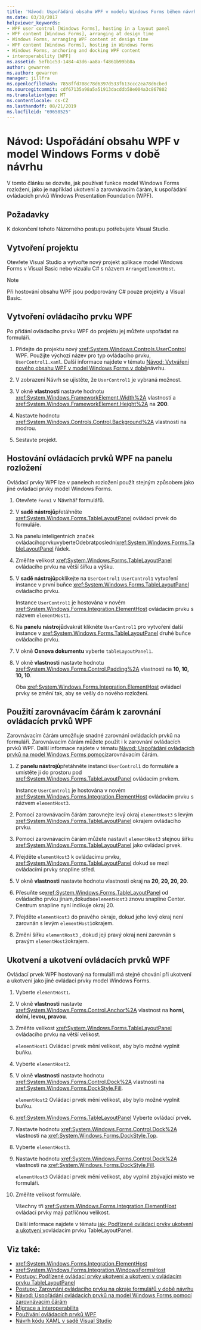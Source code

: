 ```yaml
---
title: 'Návod: Uspořádání obsahu WPF v modelu Windows Forms během návrhu'
ms.date: 03/30/2017
helpviewer_keywords:
- WPF user control [Windows Forms], hosting in a layout panel
- WPF content [Windows Forms], arranging at design time
- Windows Forms, arranging WPF content at design time
- WPF content [Windows Forms], hosting in Windows Forms
- Windows Forms, anchoring and docking WPF content
- interoperability [WPF]
ms.assetid: 5efb1c53-1484-43d6-aa8a-f4861b99bb8a
author: gewarren
ms.author: gewarren
manager: jillfra
ms.openlocfilehash: 7858ffd708c78d6397d533f613ccc2ea78d6cbed
ms.sourcegitcommit: cdf67135a98a5a51913dacddb58e004a3c867802
ms.translationtype: MT
ms.contentlocale: cs-CZ
ms.lasthandoff: 08/21/2019
ms.locfileid: "69658525"
---
```

# <a name="walkthrough-arrange-wpf-content-on-windows-forms-at-design-time"></a>Návod: Uspořádání obsahu WPF v model Windows Forms v době návrhu

V tomto článku se dozvíte, jak používat funkce model Windows Forms rozložení, jako je například ukotvení a zarovnávacím čárám, k uspořádání ovládacích prvků Windows Presentation Foundation (WPF).

## <a name="prerequisites"></a>Požadavky

K dokončení tohoto Názorného postupu potřebujete Visual Studio.

## <a name="create-the-project"></a>Vytvoření projektu

Otevřete Visual Studio a vytvořte nový projekt aplikace model Windows Forms v Visual Basic nebo vizuálu C# s názvem `ArrangeElementHost`.

> [!NOTE]
> Při hostování obsahu WPF jsou podporovány C# pouze projekty a Visual Basic.

## <a name="create-the-wpf-control"></a>Vytvoření ovládacího prvku WPF

Po přidání ovládacího prvku WPF do projektu jej můžete uspořádat na formuláři.

1. Přidejte do projektu nový <xref:System.Windows.Controls.UserControl> WPF. Použijte výchozí název pro typ ovládacího prvku, `UserControl1.xaml`. Další informace najdete v tématu [Návod: Vytváření nového obsahu WPF v model Windows Forms v době](walkthrough-creating-new-wpf-content-on-windows-forms-at-design-time.md)návrhu.

2. V zobrazení Návrh se ujistěte, že `UserControl1` je vybraná možnost.

3. V okně **vlastnosti** nastavte hodnotu <xref:System.Windows.FrameworkElement.Width%2A> vlastností a <xref:System.Windows.FrameworkElement.Height%2A> na **200**.

4. Nastavte hodnotu <xref:System.Windows.Controls.Control.Background%2A> vlastnosti na modrou.

5. Sestavte projekt.

## <a name="host-wpf-controls-in-a-layout-panel"></a>Hostování ovládacích prvků WPF na panelu rozložení

Ovládací prvky WPF lze v panelech rozložení použít stejným způsobem jako jiné ovládací prvky model Windows Forms.

1. Otevřete `Form1` v Návrhář formulářů.

2. V **sadě nástrojů**přetáhněte <xref:System.Windows.Forms.TableLayoutPanel> ovládací prvek do formuláře.

3. Na panelu inteligentních značek ovládacíhoprvkuvyberteOdebratposlední<xref:System.Windows.Forms.TableLayoutPanel> řádek.

4. Změňte velikost <xref:System.Windows.Forms.TableLayoutPanel> ovládacího prvku na větší šířku a výšku.

5. V **sadě nástrojů**poklikejte na `UserControl1` `UserControl1` vytvoření instance v první buňce <xref:System.Windows.Forms.TableLayoutPanel> ovládacího prvku.

   Instance `UserControl1` je hostována v novém <xref:System.Windows.Forms.Integration.ElementHost> ovládacím prvku s názvem `elementHost1`.

6. Na **panelu nástrojů**dvakrát klikněte `UserControl1` pro vytvoření další instance v <xref:System.Windows.Forms.TableLayoutPanel> druhé buňce ovládacího prvku.

7. V okně **Osnova dokumentu** vyberte `tableLayoutPanel1`.

8. V okně **vlastnosti** nastavte hodnotu <xref:System.Windows.Forms.Control.Padding%2A> vlastnosti na **10, 10, 10, 10**.

   Oba <xref:System.Windows.Forms.Integration.ElementHost> ovládací prvky se změní tak, aby se vešly do nového rozložení.

## <a name="use-snaplines-to-align-wpf-controls"></a>Použití zarovnávacím čárám k zarovnání ovládacích prvků WPF

Zarovnávacím čárám umožňuje snadné zarovnání ovládacích prvků na formuláři. Zarovnávacím čárám můžete použít i k zarovnání ovládacích prvků WPF. Další informace najdete v tématu [Návod: Uspořádání ovládacích prvků na model Windows Forms pomocí](../controls/walkthrough-arranging-controls-on-windows-forms-using-snaplines.md)zarovnávacím čárám.

1. Z **panelu nástrojů**přetáhněte instanci `UserControl1` do formuláře a umístěte ji do prostoru pod <xref:System.Windows.Forms.TableLayoutPanel> ovládacím prvkem.

   Instance `UserControl1` je hostována v novém <xref:System.Windows.Forms.Integration.ElementHost> ovládacím prvku s názvem `elementHost3`.

2. Pomocí zarovnávacím čárám zarovnejte levý okraj `elementHost3` s levým <xref:System.Windows.Forms.TableLayoutPanel> okrajem ovládacího prvku.

3. Pomocí zarovnávacím čárám můžete nastavit `elementHost3` stejnou šířku <xref:System.Windows.Forms.TableLayoutPanel> jako ovládací prvek.

4. Přejděte `elementHost3` k ovládacímu prvku, <xref:System.Windows.Forms.TableLayoutPanel> dokud se mezi ovládacími prvky snapline střed.

5. V okně **vlastnosti** nastavte hodnotu vlastnosti okraj na **20, 20, 20, 20**.

6. Přesuňte se<xref:System.Windows.Forms.TableLayoutPanel> od ovládacího prvku jinam,dokudse`elementHost3` znovu snapline Center. Centrum snapline nyní indikuje okraj 20.

7. Přejděte `elementHost3` do pravého okraje, dokud jeho levý okraj není zarovnán s levým `elementHost1`okrajem.

8. Změní šířku `elementHost3` , dokud její pravý okraj není zarovnán s pravým `elementHost2`okrajem.

## <a name="anchor-and-dock-wpf-controls"></a>Ukotvení a ukotvení ovládacích prvků WPF

Ovládací prvek WPF hostovaný na formuláři má stejné chování při ukotvení a ukotvení jako jiné ovládací prvky model Windows Forms.

1. Vyberte `elementHost1`.

2. V okně **vlastnosti** nastavte <xref:System.Windows.Forms.Control.Anchor%2A> vlastnost na **horní, dolní, levou, pravou**.

3. Změňte velikost <xref:System.Windows.Forms.TableLayoutPanel> ovládacího prvku na větší velikost.

   `elementHost1` Ovládací prvek mění velikost, aby bylo možné vyplnit buňku.

4. Vyberte `elementHost2`.

5. V okně **vlastnosti** nastavte hodnotu <xref:System.Windows.Forms.Control.Dock%2A> vlastnosti na <xref:System.Windows.Forms.DockStyle.Fill>.

   `elementHost2` Ovládací prvek mění velikost, aby bylo možné vyplnit buňku.

6. <xref:System.Windows.Forms.TableLayoutPanel> Vyberte ovládací prvek.

7. Nastavte hodnotu <xref:System.Windows.Forms.Control.Dock%2A> vlastnosti na <xref:System.Windows.Forms.DockStyle.Top>.

8. Vyberte `elementHost3`.

9. Nastavte hodnotu <xref:System.Windows.Forms.Control.Dock%2A> vlastnosti na <xref:System.Windows.Forms.DockStyle.Fill>.

   `elementHost3` Ovládací prvek mění velikost, aby vyplnil zbývající místo ve formuláři.

10. Změňte velikost formuláře.

    Všechny tři <xref:System.Windows.Forms.Integration.ElementHost> ovládací prvky mají patřičnou velikost.

    Další informace najdete v tématu [jak: Podřízené ovládací prvky ukotvení a ukotvení v](../controls/how-to-anchor-and-dock-child-controls-in-a-tablelayoutpanel-control.md)ovládacím prvku TableLayoutPanel.

## <a name="see-also"></a>Viz také:

- <xref:System.Windows.Forms.Integration.ElementHost>
- <xref:System.Windows.Forms.Integration.WindowsFormsHost>
- [Postupy: Podřízené ovládací prvky ukotvení a ukotvení v ovládacím prvku TableLayoutPanel](../controls/how-to-anchor-and-dock-child-controls-in-a-tablelayoutpanel-control.md)
- [Postupy: Zarovnání ovládacího prvku na okraje formulářů v době návrhu](../controls/how-to-align-a-control-to-the-edges-of-forms-at-design-time.md)
- [Návod: Uspořádání ovládacích prvků na model Windows Forms pomocí zarovnávacím čárám](../controls/walkthrough-arranging-controls-on-windows-forms-using-snaplines.md)
- [Migrace a interoperabilita](../../wpf/advanced/migration-and-interoperability.md)
- [Používání ovládacích prvků WPF](using-wpf-controls.md)
- [Návrh kódu XAML v sadě Visual Studio](/visualstudio/designers/designing-xaml-in-visual-studio)
